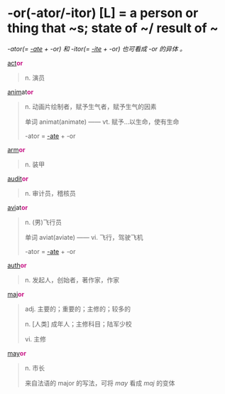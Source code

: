 # -or(-ator/-itor) [L] = a person or thing that ~s; state of ~/ result of ~

*-ator(= [-ate](-ate.md) + -or) 和 -itor(= [-ite](-ite.md) + -or) 也可看成 -or 的异体 。*

[act](_act_.md)<b style="color: #C71585;">or</b>
> n. 演员

[anim](_anim_.md)at<b style="color: #C71585;">or</b>
> n. 动画片绘制者，赋予生气者，赋予生气的因素
>
> 单词 animat(animate) —— vt. 赋予...以生命，使有生命
>
> -ator = [-ate](-ate.md) + -or

[arm](_arm_.md)<b style="color: #C71585;">or</b>
> n. 装甲

[audit](_aud_.md)<b style="color: #C71585;">or</b>
> n. 审计员，稽核员

[avi](_avi_.md)at<b style="color: #C71585;">or</b>
> n. (男)飞行员
>
> 单词 aviat(aviate) —— vi. 飞行，驾驶飞机
>
> -ator = [-ate](-ate.md) + -or

[auth](_aug_.md)<b style="color: #C71585;">or</b>
> n. 发起人，创始者，著作家，作家

[maj](_magn_.md)<b style="color: #C71585;">or</b>
> adj. 主要的；重要的；主修的；较多的
>
> n. [人类] 成年人；主修科目；陆军少校
>
> vi. 主修

[may](_magn_.md)<b style="color: #C71585;">or</b>
> n. 市长
>
> 来自法语的 major 的写法，可将 _may_ 看成 _maj_ 的变体